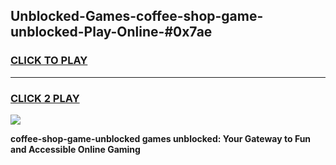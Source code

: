 
## Unblocked-Games-coffee-shop-game-unblocked-Play-Online-#0x7ae
<h3>
<a href="https://premium.freeplayer.one?title=coffee-shop-game-unblocked&ref=27F">CLICK TO PLAY</a></h3>
<hr>

<h3>
<a href="https://premium.freeplayer.one?title=coffee-shop-game-unblocked&ref=27F">CLICK 2 PLAY</a>
  
</h3>

<a href="https://premium.freeplayer.one?title=coffee-shop-game-unblocked&ref=27F"><img src="https://clearcache.store/games.png"></a>


**coffee-shop-game-unblocked games unblocked: Your Gateway to Fun and Accessible Online Gaming**
